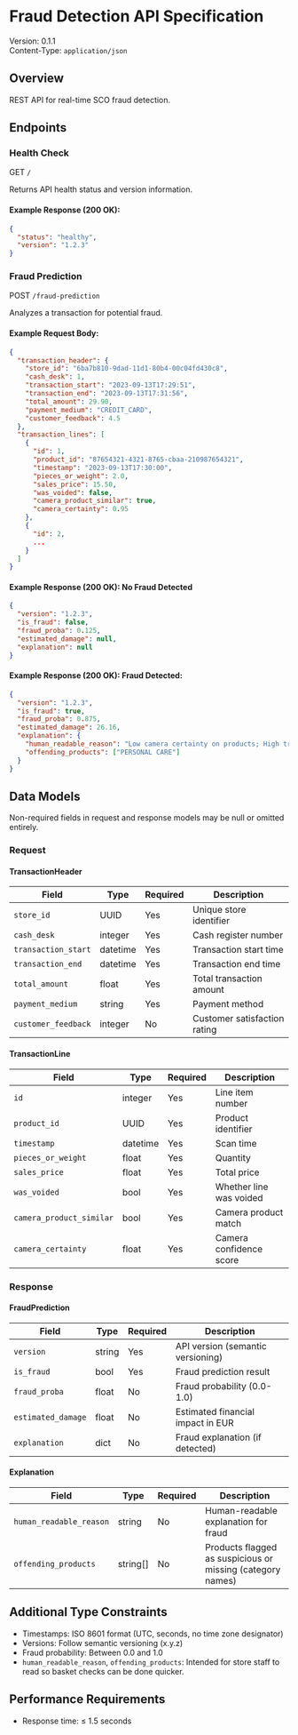 # Fraud Detection API Specification

Version: 0.1.1  
Content-Type: `application/json`

## Overview

REST API for real-time SCO fraud detection.

## Endpoints

### Health Check

GET `/`

Returns API health status and version information.

#### Example Response (200 OK):
```json
{
  "status": "healthy",
  "version": "1.2.3"
}
```

### Fraud Prediction

POST `/fraud-prediction`

Analyzes a transaction for potential fraud.

#### Example Request Body:
```json
{
  "transaction_header": {
    "store_id": "6ba7b810-9dad-11d1-80b4-00c04fd430c8",
    "cash_desk": 1,
    "transaction_start": "2023-09-13T17:29:51",
    "transaction_end": "2023-09-13T17:31:56",
    "total_amount": 29.90,
    "payment_medium": "CREDIT_CARD",
    "customer_feedback": 4.5
  },
  "transaction_lines": [
    {
      "id": 1,
      "product_id": "87654321-4321-8765-cbaa-210987654321",
      "timestamp": "2023-09-13T17:30:00",
      "pieces_or_weight": 2.0,
      "sales_price": 15.50,
      "was_voided": false,
      "camera_product_similar": true,
      "camera_certainty": 0.95
    },
    {
      "id": 2,
      ...
    }
  ]
}
```

#### Example Response (200 OK): No Fraud Detected
```json
{
  "version": "1.2.3",
  "is_fraud": false,
  "fraud_proba": 0.125,
  "estimated_damage": null,
  "explanation": null
}
```

#### Example Response (200 OK): Fraud Detected:
```json
{
  "version": "1.2.3",
  "is_fraud": true,
  "fraud_proba": 0.875,
  "estimated_damage": 26.16,
  "explanation": {
    "human_readable_reason": "Low camera certainty on products; High transaction amount",
    "offending_products": ["PERSONAL CARE"]
  }
}
```

## Data Models

Non-required fields in request and response models may be null or omitted entirely.

### Request
#### TransactionHeader
| Field | Type | Required | Description |
|-------|------|----------|-------------|
| `store_id` | UUID | Yes | Unique store identifier |
| `cash_desk` | integer | Yes | Cash register number |
| `transaction_start` | datetime | Yes | Transaction start time |
| `transaction_end` | datetime | Yes | Transaction end time  |
| `total_amount` | float | Yes | Total transaction amount |
| `payment_medium` | string | Yes | Payment method |
| `customer_feedback` | integer | No | Customer satisfaction rating |

#### TransactionLine
| Field | Type | Required | Description |
|-------|------|----------|-------------|
| `id` | integer | Yes | Line item number |
| `product_id` | UUID | Yes | Product identifier |
| `timestamp` | datetime | Yes | Scan time |
| `pieces_or_weight` | float | Yes | Quantity |
| `sales_price` | float | Yes | Total price |
| `was_voided` | bool | Yes | Whether line was voided |
| `camera_product_similar` | bool | Yes | Camera product match |
| `camera_certainty` | float | Yes | Camera confidence score |

### Response
#### FraudPrediction
| Field | Type | Required | Description |
|-------|------|----------|-------------|
| `version` | string | Yes | API version (semantic versioning) |
| `is_fraud` | bool | Yes | Fraud prediction result |
| `fraud_proba` | float | No | Fraud probability (0.0-1.0) |
| `estimated_damage` | float | No | Estimated financial impact in EUR |
| `explanation` | dict | No | Fraud explanation (if detected) |

#### Explanation
| Field | Type | Required | Description |
|-------|------|----------|-------------|
| `human_readable_reason` | string | No | Human-readable explanation for fraud |
| `offending_products` | string[] | No | Products flagged as suspicious or missing (category names) |


## Additional Type Constraints

- Timestamps: ISO 8601 format (UTC, seconds, no time zone designator)
- Versions: Follow semantic versioning (x.y.z)
- Fraud probability: Between 0.0 and 1.0
- `human_readable_reason`, `offending_products`: Intended for store staff to read so basket checks can be done quicker.


## Performance Requirements

- Response time: ≤ 1.5 seconds
